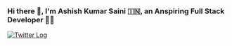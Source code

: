 ### Hi there :wave:, I'm Ashish Kumar Saini :india:, an Anspiring Full Stack Developer :man_technologist:

<!-- <a href="https://twitter.com/its___ashish" target="_blank">

</a> -->

[![Twitter Log](./images/twitter-logo-png-58600.png)](https://twitter.com/its__ashish)
